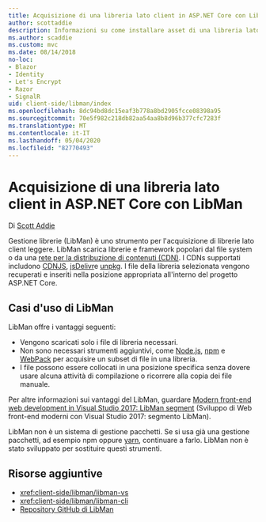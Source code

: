 ```yaml
---
title: Acquisizione di una libreria lato client in ASP.NET Core con LibMan
author: scottaddie
description: Informazioni su come installare asset di una libreria lato client in un progetto ASP.NET Core tramite Gestione librerie (LibMan).
ms.author: scaddie
ms.custom: mvc
ms.date: 08/14/2018
no-loc:
- Blazor
- Identity
- Let's Encrypt
- Razor
- SignalR
uid: client-side/libman/index
ms.openlocfilehash: 8dc94bd8dc15eaf3b778a8bd2905fcce08398a95
ms.sourcegitcommit: 70e5f982c218db82aa54aa8b8d96b377cfc7283f
ms.translationtype: MT
ms.contentlocale: it-IT
ms.lasthandoff: 05/04/2020
ms.locfileid: "82770493"
---
```

# <a name="client-side-library-acquisition-in-aspnet-core-with-libman"></a>Acquisizione di una libreria lato client in ASP.NET Core con LibMan

Di [Scott Addie](https://twitter.com/Scott_Addie)

Gestione librerie (LibMan) è uno strumento per l'acquisizione di librerie lato client leggere. LibMan scarica librerie e framework popolari dal file system o da una [rete per la distribuzione di contenuti (CDN)](https://wikipedia.org/wiki/Content_delivery_network). I CDNs supportati includono [CDNJS](https://cdnjs.com/), [jsDelivr](https://www.jsdelivr.com/)e [unpkg](https://unpkg.com/#/). I file della libreria selezionata vengono recuperati e inseriti nella posizione appropriata all'interno del progetto ASP.NET Core.

## <a name="libman-use-cases"></a>Casi d'uso di LibMan

LibMan offre i vantaggi seguenti:

* Vengono scaricati solo i file di libreria necessari.
* Non sono necessari strumenti aggiuntivi, come [Node.js](https://nodejs.org), [npm](https://www.npmjs.com) e [WebPack](https://webpack.js.org) per acquisire un subset di file in una libreria.
* I file possono essere collocati in una posizione specifica senza dovere usare alcuna attività di compilazione o ricorrere alla copia dei file manuale.

Per altre informazioni sui vantaggi del LibMan, guardare [Modern front-end web development in Visual Studio 2017: LibMan segment](https://channel9.msdn.com/Events/Build/2017/B8073#time=43m34s) (Sviluppo di Web front-end moderni con Visual Studio 2017: segmento LibMan).

LibMan non è un sistema di gestione pacchetti. Se si usa già una gestione pacchetti, ad esempio npm oppure [yarn](https://yarnpkg.com), continuare a farlo. LibMan non è stato sviluppato per sostituire questi strumenti.

## <a name="additional-resources"></a>Risorse aggiuntive

* <xref:client-side/libman/libman-vs>
* <xref:client-side/libman/libman-cli>
* [Repository GitHub di LibMan](https://github.com/aspnet/LibraryManager)
